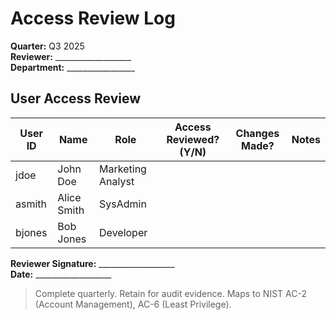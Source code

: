 # Access Review Log

**Quarter:** Q3 2025  
**Reviewer:** ___________________  
**Department:** _________________  

## User Access Review

| User ID | Name           | Role                | Access Reviewed? (Y/N) | Changes Made? | Notes |
|---------|----------------|---------------------|------------------------|---------------|-------|
| jdoe    | John Doe       | Marketing Analyst   |                        |               |       |
| asmith  | Alice Smith    | SysAdmin            |                        |               |       |
| bjones  | Bob Jones      | Developer           |                        |               |       |

**Reviewer Signature:** ___________________  
**Date:** ___________________

> Complete quarterly. Retain for audit evidence. Maps to NIST AC-2 (Account Management), AC-6 (Least Privilege).
